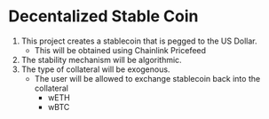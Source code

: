 # Decentalized Stable Coin

1. This project creates a stablecoin that is pegged to the US Dollar.
   - This will be obtained using Chainlink Pricefeed
2. The stability mechanism will be algorithmic.
3. The type of collateral will be exogenous.
   - The user will be allowed to exchange stablecoin back into the collateral
     - wETH
     - wBTC
